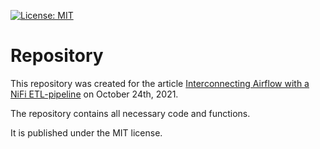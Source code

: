 [![License: MIT](https://img.shields.io/github/license/CribberSix/nifi-airflow-connection?style=flat-square)](https://github.com/CribberSix/nifi-airflow-connection/blob/main/LICENSE)



# Repository

This repository was created for the article [Interconnecting Airflow with a NiFi ETL-pipeline](https://cribbersix.github.io/python/2021/10/14/Interconnecting-Airflow-with-a-NiFi-ETL-pipeline.html) on October 24th, 2021.

The repository contains all necessary code and functions.

It is published under the MIT license.
